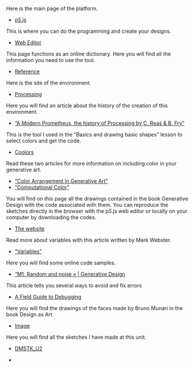 Here is the main page of the platform.
* [p5.js](https://p5js.org/)

This is where you can do the programming and create your designs.
* [Web Editor](https://editor.p5js.org/)
  
This page functions as an online dictionary. Here you will find all the information you need to use the tool.
* [Reference](https://p5js.org/reference/)
  
Here is the site of the environment.
* [Processing](https://processing.org/)
  
Here you will find an article about the history of the creation of this environment.
* [“A Modern Prometheus, the history of Processing by C. Reas & B. Fry”](https://medium.com/processing-foundation/a-modern-prometheus-59aed94abe85)
  
This is the tool I used in the “Basics and drawing basic shapes” lesson to select colors and get the code.
* [Coolors](https://coolors.co/)
  
Read these two articles for more information on including color in your generative art.
* [“Color Arrangement in Generative Art”](https://tylerxhobbs.com/essays/2021/color-arrangement-in-generative-art)
* [“Computational Color”](http://printingcode.runemadsen.com/lecture-color/)

You will find on this page all the drawings contained in the book Generative Design with the code associated with them. You can reproduce the sketches directly in the browser with the p5.js web editor or locally on your computer by downloading the codes.
* [The website](http://www.generative-gestaltung.de/2/)

Read more about variables with this article written by Mark Webster.
* [“Variables”](https://designingprograms.bitbucket.io/pages/04_variables.html)

Here you will find some online code samples.
* [“M1. Random and noise » | Generative Design](http://www.generative-gestaltung.de/2/)

This article tells you several ways to avoid and fix errors
* [A Field Guide to Debugging](https://p5js.org/learn/debugging.html)

Here you will find the drawings of the faces made by Bruno Munari in the book Design as Art 
* [Image](https://stream.studieau.co/post/57582069103/design-is-fine-bruno-munari-faces-from-his)

Here you will find all the sketches I have made at this unit.
* [DMSTK_U2](https://editor.p5js.org/domestika_julien/collections/JCPrqQSle)

* []()
